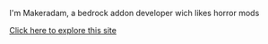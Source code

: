 I'm Makeradam, a bedrock addon developer wich likes horror mods

[Click here to explore this site](https://makeradammc.github.io/Makeradam-s-addons/Main.md)
